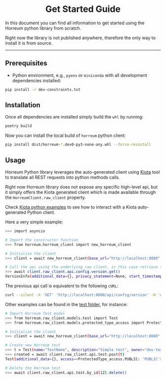 <div align="center">

# Get Started Guide

</div>

In this document you can find all information to get started using the Horreum python library from scratch.

Right now the library is not published anywhere, therefore the only way to install it is from source.

---
## Prerequisites

* Python environment, e.g., `pyenv` or `miniconda` with all development dependencies installed:
```bash
pip install -r dev-constraints.txt
```

## Installation

Once all dependencies are installed simply build the `whl` by running:

```bash
poetry build
```

Now you can install the local build of `horreum` python client:

```bash
pip install dist/horreum-*.dev0-py3-none-any.whl --force-reinstall
```

## Usage

Horreum Python library leverages the auto-generated client using [Kiota](https://github.com/microsoft/kiota) tool to translate all REST requests
into python methods calls.

Right now Horreum library does not expose any specific high-level api, but it simply offers the Kiota generated client 
which is made available through the `HorreumClient.raw_client` property.

Check [Kiota python examples](https://github.com/microsoft/kiota-samples/tree/main/get-started/quickstart/python) to see
how to interact with a Kiota auto-generated Python client.

Here a very simple example:

```bash
>>> import asyncio

# Import the constructor function
>>> from horreum.horreum_client import new_horreum_client

# Initialize the client
>>> client = await new_horreum_client(base_url="http://localhost:8080", username="..", password="..")

# Call the api using the underlying raw client, in this case retrieve the Horreum server version
>>> await client.raw_client.api.config.version.get()
VersionInfo(additional_data={}, privacy_statement=None, start_timestamp=1710864862253, version='0.13.0')
```

The previous api call is equivalent to the following `cURL`:
```bash
curl --silent -X 'GET' 'http://localhost:8080/api/config/version' -H 'accept: application/json' | jq '.'
```

Other examples can be found in the [test folder](../test), for instance:

```bash
# Import Horreum Test model
>>> from horreum.raw_client.models.test import Test
>>> from horreum.raw_client.models.protected_type_access import ProtectedType_access

# Initialize the client
>>> client = await new_horreum_client(base_url="http://localhost:8080", username="..", password="..")

# Create new Horreum test
>>> t = Test(name="TestName", description="Simple test", owner="dev-team", access=ProtectedType_access.PUBLIC)
>>> created = await client.raw_client.api.test.post(t)
Test(additional_data={}, access=<ProtectedType_access.PUBLIC: 'PUBLIC'>, owner='dev-team', compare_url=None, datastore_id=1, description='Simple test', fingerprint_filter=None, fingerprint_labels=None, folder=None, id=12, name='TestName', notifications_enabled=True, timeline_function=None, timeline_labels=None, tokens=None, transformers=None)

# Delete the Horreum test
>>> await client.raw_client.api.test.by_id(12).delete()
```
